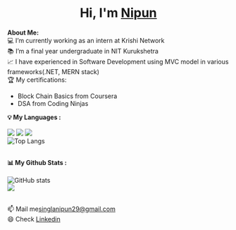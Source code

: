 # <h1 align="center">Hi, I'm <a href="https://github.com/dec0deit">Nipun</a></h1>

<div>
<strong>About Me:</strong><br>
💻 I’m currently working as an intern at Krishi Network<br>
📚 I’m a final year undergraduate in NIT Kurukshetra<br>
📈 I have experienced in Software Development using MVC model in various frameworks(.NET, MERN stack)<br>
🏆 My certifications: 
<ul>
  <li>Block Chain Basics from Coursera </li>
  <li>DSA from Coding Ninjas</li>
</ul>

 <strong>💡 My Languages :</strong><br><br>
<img src="https://img.shields.io/badge/-HTML-lightgrey?style=plastic"/>
<img src="https://img.shields.io/badge/-CSS-lightgrey?style=plastic"/>
<img src="https://img.shields.io/badge/-C++-lightgrey?style=plastic"/><br>
![Top Langs](https://github-readme-stats.vercel.app/api/top-langs/?username=dec0deit&langs_count_private=true&theme=radical&card_width=445)<br><br>

<strong>📊 My Github Stats :</strong><br><br>
![GitHub stats](https://github-readme-stats.vercel.app/api?username=dec0deit&show_icons=true&count_private=true&include_all_commits=true&theme=radical)<br>
<img align="center" src="https://github-readme-streak-stats.herokuapp.com/?user=dec0deit&theme=radical&hide_border=true"/><br><br>

📫 Mail me<a href="mailto:singlanipun29@gmail.com">singlanipun29@gmail.com</a><br>
😄 Check <a href="https://www.linkedin.com/in/nipun-gupta-834946170/">Linkedin</a><br><br><br>




